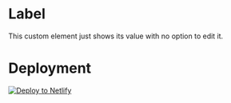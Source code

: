 # Label

This custom element just shows its value with no option to edit it.



# Deployment

[![Deploy to Netlify](https://www.netlify.com/img/deploy/button.svg)](https://app.netlify.com/start/deploy?repository=https://github.com/hzik/Label)
